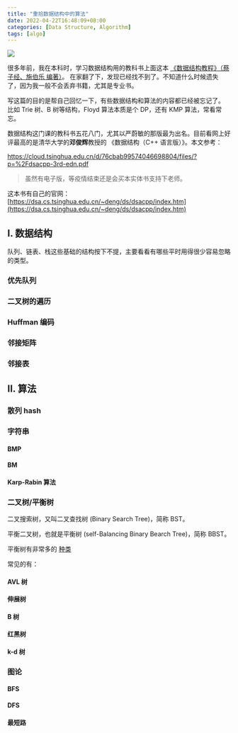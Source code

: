 ```yaml
---
title: "重拾数据结构中的算法"
date: 2022-04-22T16:48:09+08:00
categories: [Data Structure, Algorithm]
tags: [algo]
---
```


![](https://ryder-1252249141.cos.ap-shanghai.myqcloud.com/uPic/2022-04-22-data-structure.jpg)

很多年前，我在本科时，学习数据结构用的教科书上面这本 <u>《数据结构教程》（蔡子经、施伯乐 编著）</u>。
在家翻了下，发现已经找不到了。不知道什么时候遗失了，因为我一般不会丢弃书籍，尤其是专业书。

写这篇的目的是帮自己回忆一下，有些数据结构和算法的内容都已经被忘记了。
比如 Trie 树、B 树等结构，Floyd 算法本质是个 DP，还有 KMP 算法，常看常忘。

数据结构这门课的教科书五花八门，尤其以严蔚敏的那版最为出名。目前看网上好评最高的是清华大学的**邓俊辉**教授的
《数据结构（C++ 语言版）》。本文参考：

https://cloud.tsinghua.edu.cn/d/76cbab99574046698804/files/?p=%2Fdsacpp-3rd-edn.pdf

> 虽然有电子版，等疫情结束还是会买本实体书支持下老师。

这本书有自己的官网：[https://dsa.cs.tsinghua.edu.cn/~deng/ds/dsacpp/index.htm](https://dsa.cs.tsinghua.edu.cn/~deng/ds/dsacpp/index.htm)

## I. 数据结构

队列、链表、栈这些基础的结构按下不提，主要看看有哪些平时用得很少容易忽略的类型。

### 优先队列

### 二叉树的遍历

### Huffman 编码

### 邻接矩阵

### 邻接表

## II. 算法

### 散列 hash

### 字符串

#### BMP

#### BM

#### Karp-Rabin 算法

### 二叉树/平衡树

二叉搜索树，又叫二叉查找树 (Binary Search Tree)，简称 BST。

平衡二叉树，也就是平衡树 (self-Balancing Binary Bearch Tree)，简称 BBST。

平衡树有非常多的 [种类](https://en.wikipedia.org/wiki/Self-balancing_binary_search_tree#Implementations)

常见的有：

#### AVL 树

#### 伸展树

#### B 树

#### 红黑树

#### k-d 树

### 图论

#### BFS

#### DFS

#### 最短路

